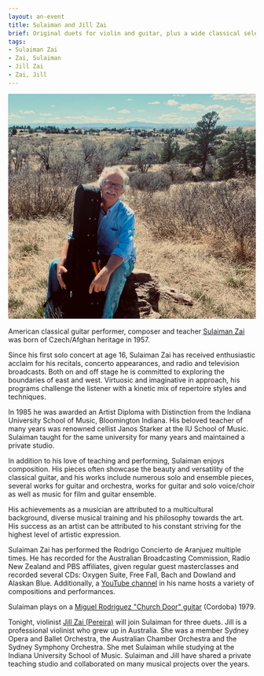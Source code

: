 ```yaml
---
layout: an-event
title: Sulaiman and Jill Zai
brief: Original duets for violin and guitar, plus a wide classical selection
tags:
- Sulaiman Zai
- Zai, Sulaiman
- Jill Zai
- Zai, Jill
---
```

![Sulaiman Zai](/pics/20240429-SulaimanZai.jpg)

American classical guitar performer, composer and teacher 
[Sulaiman Zai](https://sulaimanzai.weebly.com/)
was born of Czech/Afghan heritage in 1957.

Since his first solo concert at age 16, Sulaiman Zai has received enthusiastic acclaim for his recitals, concerto appearances, and radio and television broadcasts. Both on and off stage he is committed to exploring the boundaries of east and west. Virtuosic and imaginative in approach, his programs challenge the listener with a kinetic mix of repertoire styles and techniques.

In 1985 he was awarded an Artist Diploma with Distinction from the Indiana University School of Music, Bloomington Indiana. His beloved teacher of many years was renowned cellist Janos Starker at the IU School of Music. Sulaiman taught for the same university for many years and maintained a private studio.

In addition to his love of teaching and performing, Sulaiman enjoys composition. His pieces often showcase the beauty and versatility of the classical guitar, and his works include numerous solo and ensemble pieces, several works for guitar and orchestra, works for guitar and solo voice/choir as well as music for film and guitar ensemble.

His achievements as a musician are attributed to a multicultural background, diverse musical training and his philosophy towards the art. His success as an artist can be attributed to his constant striving for the highest level of artistic expression.

Sulaiman Zai has performed the Rodrigo Concierto de Aranjuez multiple times. He has recorded for the Australian Broadcasting Commission, Radio New Zealand and PBS affiliates, given regular guest masterclasses and recorded several CDs: Oxygen Suite, Free Fall, Bach and Dowland and Alaskan Blue. Additionally, a [YouTube channel](https://www.youtube.com/@guitar0457/videos) in his name hosts a variety of compositions and performances.

Sulaiman plays on a [Miguel Rodriguez "Church Door" guitar](https://sulaimanzai.weebly.com/miguel-rodriguez-church-door-guitar.html) (Cordoba) 1979.

Tonight, violinist [Jill Zai (Pereira)](https://www.facebook.com/zaiviolin/) will join Sulaiman for three duets. Jill is a professional violinist who grew up in Australia. She was a member Sydney Opera and Ballet Orchestra, the Australian Chamber Orchestra and the Sydney Symphony Orchestra. She met Sulaiman while studying at the Indiana University School of Music. Sulaiman and Jill have shared a private teaching studio and collaborated on many musical projects over the years. 
